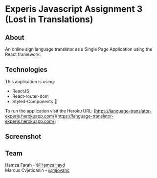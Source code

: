 # Experis Javascript Assignment 3 (Lost in Translations)

## About

An online sign language translator as a Single Page Application using the React framework. 

## Technologies

This application is using:

- ReactJS 
- React-router-dom
- Styled-Components 💅

To run the application visit the Heroku URL: [https://language-translator-experis.herokuapp.com/](https://language-translator-experis.herokuapp.com/)

## Screenshot

<!--![Trivia Game Screenshot](screenshot.png "Trivia Game Screenshot") -->

## Team
Hamza Farah - [@HamzaHayd](https://github.com/Hamza1001101)
\
Marcus Cvjeticanin - [@mjovanc](https://github.com/mjovanc)
